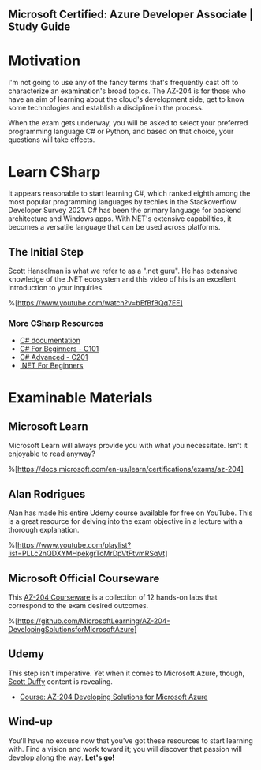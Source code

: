 ## Microsoft Certified: Azure Developer Associate | Study Guide

# Motivation
I'm not going to use any of the fancy terms that's frequently cast off to characterize an examination's broad topics. The AZ-204 is for those who have an aim of learning about the cloud's development side, get to know some technologies and establish a discipline in the process.


When the exam gets underway, you will be asked to select your preferred programming language C# or Python, and based on that choice, your questions will take effects.




# Learn CSharp

It appears reasonable to start learning C#, which ranked eighth among the most popular programming languages by techies in the Stackoverflow Developer Survey 2021. C# has been the primary language for backend architecture and Windows apps. With NET's extensive capabilities, it becomes a versatile language that can be used across platforms.

## The Initial Step
Scott Hanselman is what we refer to as a ".net guru". He has extensive knowledge of the .NET ecosystem and this video of his is an excellent introduction to your inquiries.

%[https://www.youtube.com/watch?v=bEfBfBQq7EE]

### More CSharp Resources
- [C# documentation](https://docs.microsoft.com/en-us/dotnet/csharp/)
- [C# For Beginners - C101](https://www.youtube.com/playlist?list=PLdo4fOcmZ0oVxKLQCHpiUWun7vlJJvUiN)
- [C# Advanced - C201](https://www.youtube.com/playlist?list=PLdo4fOcmZ0oXzJ3FC-ApBes-0klFN9kr9)
- [.NET For Beginners](https://www.youtube.com/playlist?list=PLdo4fOcmZ0oWoazjhXQzBKMrFuArxpW80)


# Examinable Materials

## Microsoft Learn
Microsoft Learn will always provide you with what you necessitate. Isn't it enjoyable to read anyway?

%[https://docs.microsoft.com/en-us/learn/certifications/exams/az-204]


## Alan Rodrigues
Alan has made his entire Udemy course available for free on YouTube. This is a great resource for delving into the exam objective in a lecture with a thorough explanation.

%[https://www.youtube.com/playlist?list=PLLc2nQDXYMHpekgrToMrDpVtFtvmRSqVt]


##  Microsoft Official Courseware
This [AZ-204 Courseware](https://microsoftlearning.github.io/AZ-204-DevelopingSolutionsforMicrosoftAzure/) is a collection of 12 hands-on labs that correspond to the exam desired outcomes.

%[https://github.com/MicrosoftLearning/AZ-204-DevelopingSolutionsforMicrosoftAzure]


## Udemy
This step isn't imperative. Yet when it comes to Microsoft Azure, though, [Scott Duffy](https://www.udemy.com/user/scottduffy2/) content is revealing.

- [Course: AZ-204 Developing Solutions for Microsoft Azure ](https://www.udemy.com/course/70532-azure)




## Wind-up
You'll have no excuse now that you've got these resources to start learning with. Find a vision and work toward it; you will discover that passion will develop along the way. **Let's go!**














